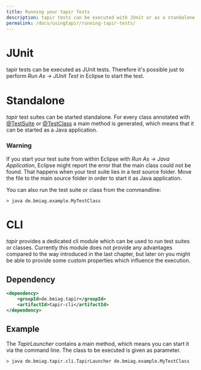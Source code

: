 ```yaml
---
title: Running your tapir Tests
description: tapir tests can be executed with JUnit or as a standalone application. Moreover, it's possible to add custom launchers.
permalink: /docs/usingtapir/running-tapir-tests/
---
```


# JUnit

tapir tests can be executed as JUnit tests. Therefore it's possible just to perform <i>Run As -&gt; JUnit Test</i> in Eclipse to start the test.

# Standalone

<i>tapir</i> test suites can be started standalone. For every class annotated
with
[@TestSuite](https://psbm-mvnrepo-p.intranet.kiel.bmiag.de/tapir/latest/apidocs/de/bmiag/tapir/execution/annotations/suite/TestSuite.html) or [@TestClass](https://psbm-mvnrepo-p.intranet.kiel.bmiag.de/tapir/latest/apidocs/de/bmiag/tapir/execution/annotations/testclass/TestClass.html) a
main method is generated, which means that it can be started as a Java
application.

<div class="panel panel-warning">
  <div class="panel-heading">
    <h3 class="panel-title"><span class="fa fa-warning"></span> Warning</h3>
  </div>
  <div class="panel-body">
  If you start your test suite from within Eclipse with <i>Run As -&gt; Java
  Application</i>, Eclipse might report the error that the main class could
  not be found. That happens when your test suite lies in a test source
  folder. Move the file to the main source folder in order to start it as
  Java application.
  </div>
</div>

You can also run the test suite or class from the commandline:

``` text
> java de.bmiag.example.MyTestClass
```

# CLI

<i>tapir</i> provides a dedicated cli module which can be used to run test
suites or classes. Currently this module does not provide any advantages
compared to the way introduced in the last chapter, but later on you
might be able to provide some custom properties which influence the
execution.

## Dependency

``` xml
<dependency>
    <groupId>de.bmiag.tapir</groupId>
    <artifactId>tapir-cli</artifactId>
</dependency>
```

## Example

The *TapirLauncher* contains a main method, which means you can start it
via the command line. The class to be executed is given as parameter.

``` text
> java de.bmiag.tapir.cli.TapirLauncher de.bmiag.example.MyTestClass
```
